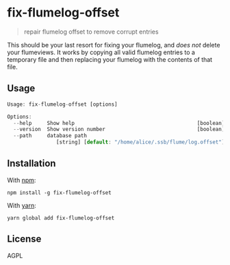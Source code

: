 # fix-flumelog-offset

> repair flumelog offset to remove corrupt entries

This should be your last resort for fixing your flumelog, and *does not* delete
your flumeviews. It works by copying all valid flumelog entries to a temporary
file and then replacing your flumelog with the contents of that file.

## Usage

```javascript
Usage: fix-flumelog-offset [options]

Options:
  --help     Show help                                        [boolean]
  --version  Show version number                              [boolean]
  --path     database path
                [string] [default: "/home/alice/.ssb/flume/log.offset"]
```

## Installation

With [npm](https://npmjs.org/):

```shell
npm install -g fix-flumelog-offset
```

With [yarn](https://yarnpkg.com/en/):

```shell
yarn global add fix-flumelog-offset
```

## License

AGPL
